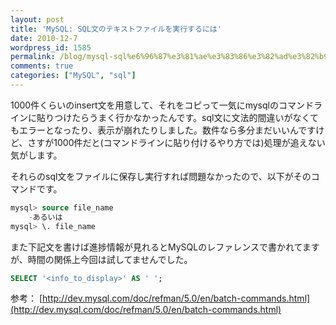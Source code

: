 ```yaml
---
layout: post
title: 'MySQL: SQL文のテキストファイルを実行するには'
date: 2010-12-7
wordpress_id: 1585
permalink: /blog/mysql-sql%e6%96%87%e3%81%ae%e3%83%86%e3%82%ad%e3%82%b9%e3%83%88%e3%83%95%e3%82%a1%e3%82%a4%e3%83%ab%e3%82%92%e5%ae%9f%e8%a1%8c%e3%81%99%e3%82%8b%e3%81%ab%e3%81%af
comments: true
categories: ["MySQL", "sql"]
---
```

1000件くらいのinsert文を用意して、それをコピって一気にmysqlのコマンドラインに貼りつけたらうまく行かなかったんです。sql文に文法的間違いがなくてもエラーとなったり、表示が崩れたりしました。数件なら多分まだいいんですけど、さすが1000件だと(コマンドラインに貼り付けるやり方では)処理が追えない気がします。

それらのsql文をファイルに保存し実行すれば問題なかったので、以下がそのコマンドです。

```sql
mysql> source file_name
	-あるいは
mysql> \. file_name

```

また下記文を書けば進捗情報が見れるとMySQLのレファレンスで書かれてますが、時間の関係上今回は試してませんでした。

```sql
SELECT '<info_to_display>' AS ' ';

```

参考：
[http://dev.mysql.com/doc/refman/5.0/en/batch-commands.html](http://dev.mysql.com/doc/refman/5.0/en/batch-commands.html)
